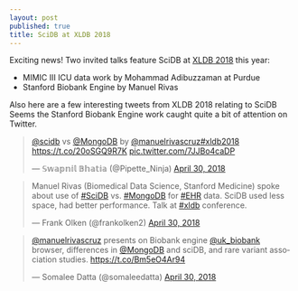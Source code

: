```yaml
---
layout: post
published: true
title: SciDB at XLDB 2018
---
```


Exciting news! Two invited talks feature SciDB at [XLDB 2018](https://conf.slac.stanford.edu/xldb2018/agenda) this year:

- MIMIC III ICU data work by Mohammad Adibuzzaman at Purdue
- Stanford Biobank Engine by Manuel Rivas

Also here are a few interesting tweets from XLDB 2018 relating to SciDB
Seems the Stanford Biobank Engine work caught quite a bit of attention on Twitter. 

<blockquote class="twitter-tweet" data-lang="en"><p lang="es" dir="ltr"><a href="https://twitter.com/scidb?ref_src=twsrc%5Etfw">@scidb</a> vs <a href="https://twitter.com/MongoDB?ref_src=twsrc%5Etfw">@MongoDB</a> by <a href="https://twitter.com/manuelrivascruz?ref_src=twsrc%5Etfw">@manuelrivascruz</a><a href="https://twitter.com/hashtag/xldb2018?src=hash&amp;ref_src=twsrc%5Etfw">#xldb2018</a> <a href="https://t.co/20oSGQ9R7K">https://t.co/20oSGQ9R7K</a> <a href="https://t.co/7JJBo4caDP">pic.twitter.com/7JJBo4caDP</a></p>&mdash; 𝕊𝕨𝕒𝕡𝕟𝕚𝕝 𝔹𝕙𝕒𝕥𝕚𝕒 (@Pipette_Ninja) <a href="https://twitter.com/Pipette_Ninja/status/991004162413375488?ref_src=twsrc%5Etfw">April 30, 2018</a></blockquote>
<script async src="https://platform.twitter.com/widgets.js" charset="utf-8"></script>

<blockquote class="twitter-tweet" data-lang="en"><p lang="en" dir="ltr">Manuel Rivas (Biomedical Data Science, Stanford Medicine) spoke about use of <a href="https://twitter.com/hashtag/SciDB?src=hash&amp;ref_src=twsrc%5Etfw">#SciDB</a> vs. <a href="https://twitter.com/hashtag/MongoDB?src=hash&amp;ref_src=twsrc%5Etfw">#MongoDB</a>  for <a href="https://twitter.com/hashtag/EHR?src=hash&amp;ref_src=twsrc%5Etfw">#EHR</a> data.  SciDB used less space, had better performance.  Talk at <a href="https://twitter.com/hashtag/xldb?src=hash&amp;ref_src=twsrc%5Etfw">#xldb</a> conference.</p>&mdash; Frank Olken (@frankolken2) <a href="https://twitter.com/frankolken2/status/991005172561137667?ref_src=twsrc%5Etfw">April 30, 2018</a></blockquote>
<script async src="https://platform.twitter.com/widgets.js" charset="utf-8"></script>

<blockquote class="twitter-tweet" data-lang="en"><p lang="en" dir="ltr"><a href="https://twitter.com/manuelrivascruz?ref_src=twsrc%5Etfw">@manuelrivascruz</a> presents on Biobank engine <a href="https://twitter.com/uk_biobank?ref_src=twsrc%5Etfw">@uk_biobank</a> browser, differences in <a href="https://twitter.com/MongoDB?ref_src=twsrc%5Etfw">@MongoDB</a> and sciDB, and rare variant association studies. <a href="https://t.co/Bm5eO4Ar94">https://t.co/Bm5eO4Ar94</a></p>&mdash; Somalee Datta (@somaleedatta) <a href="https://twitter.com/somaleedatta/status/991005612078059521?ref_src=twsrc%5Etfw">April 30, 2018</a></blockquote>
<script async src="https://platform.twitter.com/widgets.js" charset="utf-8"></script>
